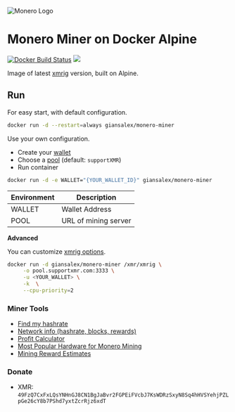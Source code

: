 ![Monero Logo](https://web.getmonero.org/img/monero-logo.png)

# Monero Miner on Docker Alpine
[![Docker Build Status](https://img.shields.io/docker/cloud/build/giansalex/monero-miner.svg?style=flat-square)](https://hub.docker.com/r/giansalex/monero-miner/) [![](https://images.microbadger.com/badges/image/giansalex/monero-miner.svg)](https://microbadger.com/images/giansalex/monero-miner "Get your own image badge on microbadger.com")

Image of latest [xmrig](https://github.com/xmrig/xmrig) version, built on Alpine.

## Run

For easy start, with default configuration.

```sh
docker run -d --restart=always giansalex/monero-miner
```

Use your own configuration.

- Create your [wallet](https://mymonero.com/)
- Choose a [pool](http://moneropools.com/) (default: `supportXMR`)
- Run container

```sh
docker run -d -e WALLET="{YOUR_WALLET_ID}" giansalex/monero-miner
```

|Environment       |     Description      |
|------------------|----------------------|
|WALLET            | Wallet Address       |
|POOL              | URL of mining server |

**Advanced**

You can customize [xmrig options](https://xmrig.com/docs/miner/command-line-options).
```sh
docker run -d giansalex/monero-miner /xmr/xmrig \
     -o pool.supportxmr.com:3333 \
     -u <YOUR_WALLET> \
     -k  \
     --cpu-priority=2
```

### Miner Tools
- [Find my hashrate](https://xmrig.com/benchmark)
- [Network info (hashrate, blocks, rewards)](https://bitinfocharts.com/monero/)
- [Profit Calculator](https://www.coincalculators.io/coin/monero)
- [Most Popular Hardware for Monero Mining](https://monerobenchmarks.info/list.php)
- [Mining Reward Estimates](https://www.coinwarz.com/mining/monero/calculator)

### Donate

- XMR: `49FzQ7CxFxLQsYNHnGJ8CN1BgJaBvr2FGPEiFVcbJ7KsWDRzSxyN8Sq4hHVSYehjPZLpGe26cY8b7PShd7yxtZcrRjz6xdT`
